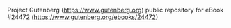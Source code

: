 Project Gutenberg (https://www.gutenberg.org) public repository for eBook #24472 (https://www.gutenberg.org/ebooks/24472)
